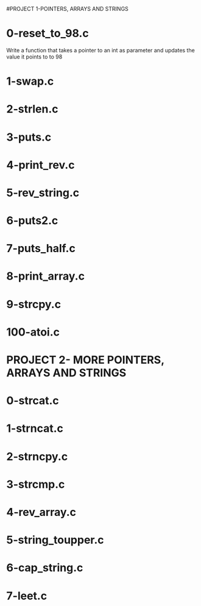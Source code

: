 #PROJECT 1-POINTERS, ARRAYS AND STRINGS
# 0-reset_to_98.c
Write a function that takes a pointer to an int as parameter and updates the value it points to to 98

# 1-swap.c

# 2-strlen.c

# 3-puts.c

# 4-print_rev.c

# 5-rev_string.c

# 6-puts2.c

# 7-puts_half.c

# 8-print_array.c

# 9-strcpy.c

# 100-atoi.c

# PROJECT 2- MORE POINTERS, ARRAYS AND STRINGS
# 0-strcat.c

# 1-strncat.c

# 2-strncpy.c

# 3-strcmp.c

# 4-rev_array.c

# 5-string_toupper.c

# 6-cap_string.c

# 7-leet.c

